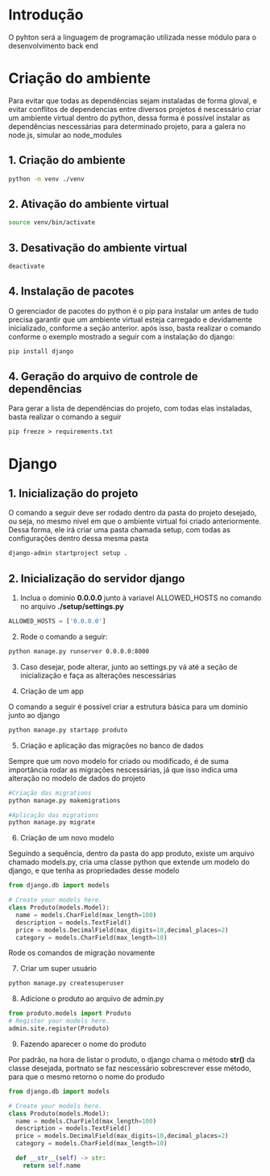 # Introdução

O pyhton será a linguagem de programação utilizada nesse módulo para o desenvolvimento back end

# Criação do ambiente

Para evitar que todas as dependências sejam instaladas de forma gloval, e evitar conflitos de dependencias entre diversos projetos é nescessário criar um ambiente virtual dentro do python, dessa forma é possível instalar as dependências nescessárias para determinado projeto, para a galera no node.js, simular ao node_modules

## 1. Criação do ambiente

```bash
python -m venv ./venv
```

## 2. Ativação do ambiente virtual

```bash
source venv/bin/activate
```

## 3. Desativação do ambiente virtual

```bash
deactivate
```

## 4. Instalação de pacotes

O gerenciador de pacotes do python é o pip para instalar um antes de tudo precisa garantir que um ambiente virtual esteja carregado e devidamente inicializado, conforme a seção anterior. após isso, basta realizar o comando conforme o exemplo mostrado a seguir com a instalação do django:

```bash
pip install django
```

## 4. Geração do arquivo de controle de dependências

Para gerar a lista de dependências do projeto, com todas elas instaladas, basta realizar o comando a seguir

```
pip freeze > requirements.txt
```

# Django

## 1. Inicialização do projeto

O comando a seguir deve ser rodado dentro da pasta do projeto desejado, ou seja, no mesmo nivel em que o ambiente virtual foi criado anteriormente. Dessa forma, ele irá criar uma pasta chamada setup, com todas as configurações dentro dessa mesma pasta

``` bash
django-admin startproject setup .
```

## 2. Inicialização do servidor django

1. Inclua o dominio **0.0.0.0** junto à variavel ALLOWED_HOSTS no comando no arquivo **./setup/settings.py**

```py
ALLOWED_HOSTS = ['0.0.0.0']
```

2. Rode o comando a seguir:

```bash
python manage.py runserver 0.0.0.0:8000
```

3. Caso desejar, pode alterar, junto ao settings.py vá até a seção de inicialização e faça as alterações nescessárias

4. Criação de um app

O comando a seguir é possível criar a estrutura básica para um dominio junto ao django

```bash
python manage.py startapp produto
```

5. Criação e aplicação das migrações no banco de dados

Sempre que um novo modelo for criado ou modificado, é de suma importância rodar as migrações nescessárias, já que isso indica uma alteração no modelo de dados do projeto

```bash
#Criação das migrations
python manage.py makemigrations

#Aplicação das migrations
python manage.py migrate
```

6. Criação de um novo modelo

Seguindo a sequência, dentro da pasta do app produto, existe um arquivo chamado models.py, cria uma classe python que extende um modelo do django, e que tenha as propriedades desse modelo

```py
from django.db import models

# Create your models here.
class Produto(models.Model):
  name = models.CharField(max_length=100)
  description = models.TextField()
  price = models.DecimalField(max_digits=10,decimal_places=2)
  category = models.CharField(max_length=10)
```
Rode os comandos de migração novamente

7. Criar um super usuário

```bash
python manage.py createsuperuser
```

8. Adicione o produto ao arquivo de admin.py

```py
from produto.models import Produto
# Register your models here.
admin.site.register(Produto)
```

9. Fazendo aparecer o nome do produto

Por padrão, na hora de listar o produto, o django chama o método **__str__()** da classe desejada, portnato se faz nescessário sobrescrever esse método, para que o mesmo retorno o nome do produdo

```py
from django.db import models

# Create your models here.
class Produto(models.Model):
  name = models.CharField(max_length=100)
  description = models.TextField()
  price = models.DecimalField(max_digits=10,decimal_places=2)
  category = models.CharField(max_length=10)

  def __str__(self) -> str:
    return self.name
```